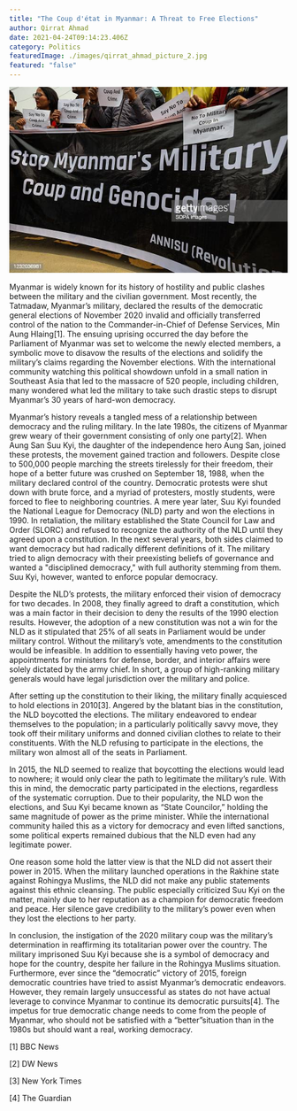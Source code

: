 ```yaml
---
title: "The Coup d'état in Myanmar: A Threat to Free Elections"
author: Qirrat Ahmad
date: 2021-04-24T09:14:23.406Z
category: Politics
featuredImage: ./images/qirrat_ahmad_picture_2.jpg
featured: "false"
---
```

![](images/qirrat_ahmad_picture_2.jpg)

<!--StartFragment-->

Myanmar is widely known for its history of hostility and public clashes between the military and the civilian government. Most recently, the Tatmadaw, Myanmar’s military, declared the results of the democratic general elections of November 2020 invalid and officially transferred control of the nation to the Commander-in-Chief of Defense Services, Min Aung Hlaing\[1]. The ensuing uprising occurred the day before the Parliament of Myanmar was set to welcome the newly elected members, a symbolic move to disavow the results of the elections and solidify the military’s claims regarding the November elections. With the international community watching this political showdown unfold in a small nation in Southeast Asia that led to the massacre of 520 people, including children, many wondered what led the military to take such drastic steps to disrupt Myanmar’s 30 years of hard-won democracy.

Myanmar’s history reveals a tangled mess of a relationship between democracy and the ruling military. In the late 1980s, the citizens of Myanmar grew weary of their government consisting of only one party\[2]. When Aung San Suu Kyi, the daughter of the independence hero Aung San, joined these protests, the movement gained traction and followers. Despite close to 500,000 people marching the streets tirelessly for their freedom, their hope of a better future was crushed on September 18, 1988, when the military declared control of the country. Democratic protests were shut down with brute force, and a myriad of protesters, mostly students, were forced to flee to neighboring countries. A mere year later, Suu Kyi founded the National League for Democracy (NLD) party and won the elections in 1990. In retaliation, the military established the State Council for Law and Order (SLORC) and refused to recognize the authority of the NLD until they agreed upon a constitution. In the next several years, both sides claimed to want democracy but had radically different definitions of it. The military tried to align democracy with their preexisting beliefs of governance and wanted a "disciplined democracy," with full authority stemming from them. Suu Kyi, however, wanted to enforce popular democracy.

Despite the NLD’s protests, the military enforced their vision of democracy for two decades. In 2008, they finally agreed to draft a constitution, which was a main factor in their decision to deny the results of the 1990 election results. However, the adoption of a new constitution was not a win for the NLD as it stipulated that 25% of all seats in Parliament would be under military control. Without the military’s vote, amendments to the constitution would be infeasible. In addition to essentially having veto power, the appointments for ministers for defense, border, and interior affairs were solely dictated by the army chief. In short, a group of high-ranking military generals would have legal jurisdiction over the military and police.

After setting up the constitution to their liking, the military finally acquiesced to hold elections in 2010\[3]. Angered by the blatant bias in the constitution, the NLD boycotted the elections. The military endeavored to endear themselves to the population; in a particularly politically savvy move, they took off their military uniforms and donned civilian clothes to relate to their constituents. With the NLD refusing to participate in the elections, the military won almost all of the seats in Parliament.

In 2015, the NLD seemed to realize that boycotting the elections would lead to nowhere; it would only clear the path to legitimate the military’s rule. With this in mind, the democratic party participated in the elections, regardless of the systematic corruption. Due to their popularity, the NLD won the elections, and Suu Kyi became known as “State Councilor,” holding the same magnitude of power as the prime minister. While the international community hailed this as a victory for democracy and even lifted sanctions, some political experts remained dubious that the NLD even had any legitimate power.

One reason some hold the latter view is that the NLD did not assert their power in 2015. When the military launched operations in the Rakhine state against Rohingya Muslims, the NLD did not make any public statements against this ethnic cleansing. The public especially criticized Suu Kyi on the matter, mainly due to her reputation as a champion for democratic freedom and peace. Her silence gave credibility to the military’s power even when they lost the elections to her party.

In conclusion, the instigation of the 2020 military coup was the military’s determination in reaffirming its totalitarian power over the country. The military imprisoned Suu Kyi because she is a symbol of democracy and hope for the country, despite her failure in the Rohingya Muslims situation. Furthermore, ever since the “democratic” victory of 2015, foreign democratic countries have tried to assist Myanmar’s democratic endeavors. However, they remain largely unsuccessful as states do not have actual leverage to convince Myanmar to continue its democratic pursuits\[4]. The impetus for true democratic change needs to come from the people of Myanmar, who should not be satisfied with a “better”situation than in the 1980s but should want a real, working democracy.



\[1] BBC News

\[2] DW News

\[3] New York Times

\[4] The Guardian



<!--EndFragment-->